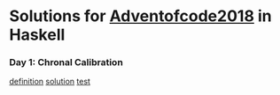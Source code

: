 # Solutions for [Adventofcode2018](http://adventofcode.com/2018) in Haskell

### Day 1: Chronal Calibration
[definition](http://adventofcode.com/2018/day/1) [solution](src/Day1.hs) [test](tests/Day1Test.hs)
